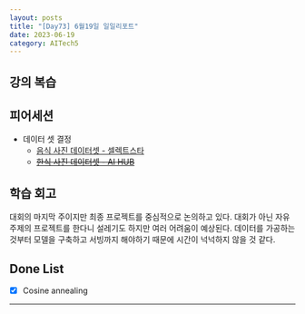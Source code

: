 ```yaml
---
layout: posts
title: "[Day73] 6월19일 일일리포트"
date: 2023-06-19
category: AITech5
---
```


## 강의 복습

## 피어세션

- 데이터 셋 결정
    - [음식 사진 데이터셋 - 셀렉트스타](https://open.selectstar.ai/ko/?page_id=5976)
    - [~~한식 사진 데이터셋 - AI HUB~~](https://www.aihub.or.kr/aihubdata/data/view.do?currMenu=115&topMenu=100&aihubDataSe=realm&dataSetSn=79)

## 학습 회고

대회의 마지막 주이지만 최종 프로젝트를 중심적으로 논의하고 있다. 대회가 아닌 자유 주제의 프로젝트를 한다니 설레기도 하지만 여러 어려움이 예상된다. 데이터를 가공하는 것부터 모델을 구축하고 서빙까지 해야하기 때문에 시간이 넉넉하지 않을 것 같다. 

## Done List

- [x]  Cosine annealing
    
---
